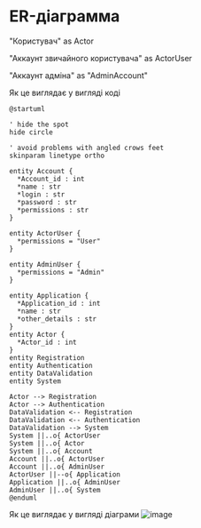 # ER-дiаграмма

"Користувач" as Actor

"Аккаунт звичайного користувача" as ActorUser

"Аккаунт адмiна" as "AdminAccount"

Як це виглядає у вигляді кодi
    
    @startuml

    ' hide the spot
    hide circle

    ' avoid problems with angled crows feet
    skinparam linetype ortho

    entity Account {
      *Account_id : int
      *name : str
      *login : str
      *password : str
      *permissions : str
    }

    entity ActorUser {
      *permissions = "User"
    }

    entity AdminUser {
      *permissions = "Admin"
    }

    entity Application {
      *Application_id : int
      *name : str
      *other_details : str  
    }
    entity Actor {
      *Actor_id : int  
    }
    entity Registration
    entity Authentication
    entity DataValidation
    entity System

    Actor --> Registration
    Actor --> Authentication
    DataValidation <-- Registration
    DataValidation <-- Authentication
    DataValidation --> System 
    System ||..o{ ActorUser 
    System ||..o{ Actor 
    System ||..o{ Account
    Account ||..o{ ActorUser 
    Account ||..o{ AdminUser 
    ActorUser ||--o{ Application
    Application ||..o{ AdminUser
    AdminUser ||..o{ System
    @enduml

Як це виглядає у вигляді діаграми
![image](https://user-images.githubusercontent.com/98806855/167298226-41e9e1c0-2a8a-4e55-a42f-ecc08883b8c0.png)

